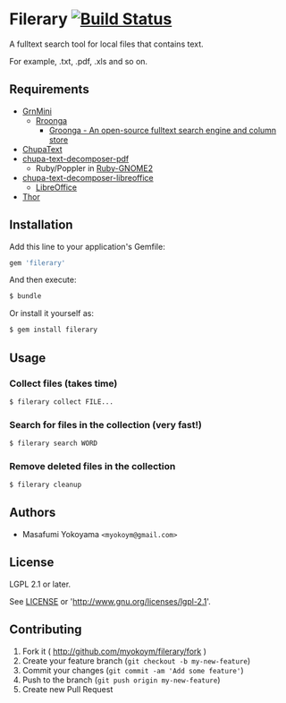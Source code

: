 # Filerary [![Build Status](https://secure.travis-ci.org/myokoym/filerary.png?branch=master)](http://travis-ci.org/myokoym/filerary)

A fulltext search tool for local files that contains text.

For example, .txt, .pdf, .xls and so on.

## Requirements

* [GrnMini](https://github.com/ongaeshi/grn_mini)
  * [Rroonga](http://ranguba.org/)
    * [Groonga - An open-source fulltext search engine and column store](http://groonga.org/)
* [ChupaText](https://github.com/ranguba/chupa-text)
* [chupa-text-decomposer-pdf](https://github.com/ranguba/chupa-text-decomposer-pdf)
  * Ruby/Poppler in [Ruby-GNOME2](http://ruby-gnome2.sourceforge.jp/)
* [chupa-text-decomposer-libreoffice](https://github.com/ranguba/chupa-text-decomposer-libreoffice)
  * [LibreOffice](https://www.libreoffice.org/)
* [Thor](http://whatisthor.com/)

## Installation

Add this line to your application's Gemfile:

```ruby
gem 'filerary'
```

And then execute:

```bash
$ bundle
```

Or install it yourself as:

```bash
$ gem install filerary
```

## Usage

### Collect files (takes time)

```bash
$ filerary collect FILE...
```

### Search for files in the collection (very fast!)

```bash
$ filerary search WORD
```

### Remove deleted files in the collection

```bash
$ filerary cleanup
```

## Authors

* Masafumi Yokoyama `<myokoym@gmail.com>`

## License

LGPL 2.1 or later.

See [LICENSE](https://github.com/myokoym/filerary/blob/master/LICENSE.txt) or 'http://www.gnu.org/licenses/lgpl-2.1'.

## Contributing

1. Fork it ( http://github.com/myokoym/filerary/fork )
2. Create your feature branch (`git checkout -b my-new-feature`)
3. Commit your changes (`git commit -am 'Add some feature'`)
4. Push to the branch (`git push origin my-new-feature`)
5. Create new Pull Request

